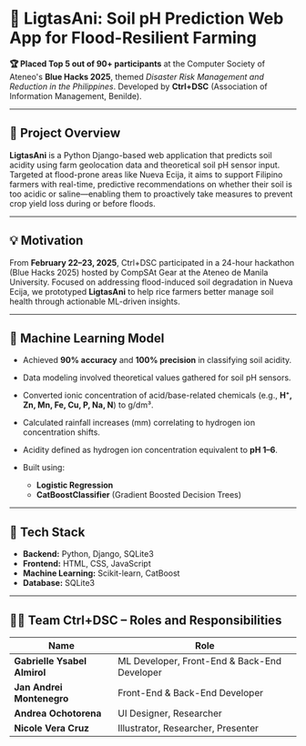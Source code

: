 # 🌾 LigtasAni: Soil pH Prediction Web App for Flood-Resilient Farming

**🏆 Placed Top 5 out of 90+ participants** at the Computer Society of Ateneo's **Blue Hacks 2025**, themed *Disaster Risk Management and Reduction in the Philippines*.
Developed by **Ctrl+DSC** (Association of Information Management, Benilde).

---

## 📍 Project Overview

**LigtasAni** is a Python Django-based web application that predicts soil acidity using farm geolocation data and theoretical soil pH sensor input. Targeted at flood-prone areas like Nueva Ecija, it aims to support Filipino farmers with real-time, predictive recommendations on whether their soil is too acidic or saline—enabling them to proactively take measures to prevent crop yield loss during or before floods.

---

## 💡 Motivation

From **February 22–23, 2025**, Ctrl+DSC participated in a 24-hour hackathon (Blue Hacks 2025) hosted by CompSAt Gear at the Ateneo de Manila University. Focused on addressing flood-induced soil degradation in Nueva Ecija, we prototyped **LigtasAni** to help rice farmers better manage soil health through actionable ML-driven insights.

---

## 🧠 Machine Learning Model

* Achieved **90% accuracy** and **100% precision** in classifying soil acidity.
* Data modeling involved theoretical values gathered for soil pH sensors.
* Converted ionic concentration of acid/base-related chemicals (e.g., **H⁺, Zn, Mn, Fe, Cu, P, Na, N**) to g/dm³.
* Calculated rainfall increases (mm) correlating to hydrogen ion concentration shifts.
* Acidity defined as hydrogen ion concentration equivalent to **pH 1–6**.
* Built using:

  * **Logistic Regression**
  * **CatBoostClassifier** (Gradient Boosted Decision Trees)

---

## 🔧 Tech Stack

* **Backend:** Python, Django, SQLite3
* **Frontend:** HTML, CSS, JavaScript
* **Machine Learning:** Scikit-learn, CatBoost
* **Database:** SQLite3

---

## 👩‍💻 Team Ctrl+DSC – Roles and Responsibilities

| Name                         | Role                                         |
| ---------------------------- | -------------------------------------------- |
| **Gabrielle Ysabel Almirol** | ML Developer, Front-End & Back-End Developer |
| **Jan Andrei Montenegro**    | Front-End & Back-End Developer               |
| **Andrea Ochotorena**        | UI Designer, Researcher                      |
| **Nicole Vera Cruz**         | Illustrator, Researcher, Presenter           |
